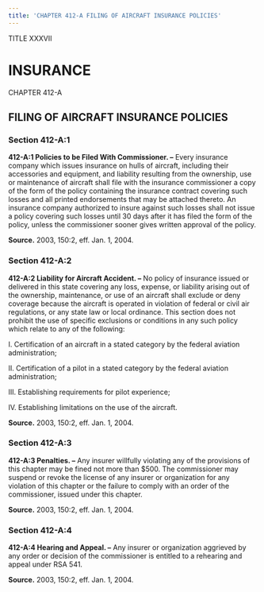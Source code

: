 ```yaml
---
title: 'CHAPTER 412-A FILING OF AIRCRAFT INSURANCE POLICIES'
---
```


TITLE XXXVII
                                             
INSURANCE
=============

CHAPTER 412-A
                                             
FILING OF AIRCRAFT INSURANCE POLICIES
-------------------------------------

### Section 412-A:1

 **412-A:1 Policies to be Filed With Commissioner. –** Every
insurance company which issues insurance on hulls of aircraft, including
their accessories and equipment, and liability resulting from the
ownership, use or maintenance of aircraft shall file with the insurance
commissioner a copy of the form of the policy containing the insurance
contract covering such losses and all printed endorsements that may be
attached thereto. An insurance company authorized to insure against such
losses shall not issue a policy covering such losses until 30 days after
it has filed the form of the policy, unless the commissioner sooner
gives written approval of the policy.

**Source.** 2003, 150:2, eff. Jan. 1, 2004.

### Section 412-A:2

 **412-A:2 Liability for Aircraft Accident. –** No policy of
insurance issued or delivered in this state covering any loss, expense,
or liability arising out of the ownership, maintenance, or use of an
aircraft shall exclude or deny coverage because the aircraft is operated
in violation of federal or civil air regulations, or any state law or
local ordinance. This section does not prohibit the use of specific
exclusions or conditions in any such policy which relate to any of the
following:
                                             
 I. Certification of an aircraft in a stated category by the federal
aviation administration;
                                             
 II. Certification of a pilot in a stated category by the federal
aviation administration;
                                             
 III. Establishing requirements for pilot experience;
                                             
 IV. Establishing limitations on the use of the aircraft.

**Source.** 2003, 150:2, eff. Jan. 1, 2004.

### Section 412-A:3

 **412-A:3 Penalties. –** Any insurer willfully violating any of the
provisions of this chapter may be fined not more than 
                                             $500. The
commissioner may suspend or revoke the license of any insurer or
organization for any violation of this chapter or the failure to comply
with an order of the commissioner, issued under this chapter.

**Source.** 2003, 150:2, eff. Jan. 1, 2004.

### Section 412-A:4

 **412-A:4 Hearing and Appeal. –** Any insurer or organization
aggrieved by any order or decision of the commissioner is entitled to a
rehearing and appeal under RSA 541.

**Source.** 2003, 150:2, eff. Jan. 1, 2004.
